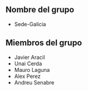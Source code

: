 ## Nombre del grupo
- Sede-Galicia

## Miembros del grupo
- Javier Aracil
- Unai Cerda
- Mauro Laguna
- Alex Perez
- Andreu Senabre

